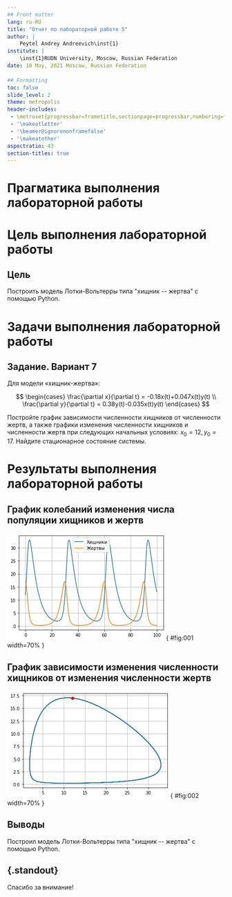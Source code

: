 ```yaml
---
## Front matter
lang: ru-RU
title: "Отчет по лабораторной работе 5"
author: |
	Peytel Andrey Andreevich\inst{1}
institute: |
	\inst{1}RUDN University, Moscow, Russian Federation
date: 10 May, 2021 Moscow, Russian Federation

## Formatting
toc: false
slide_level: 2
theme: metropolis
header-includes: 
 - \metroset{progressbar=frametitle,sectionpage=progressbar,numbering=fraction}
 - '\makeatletter'
 - '\beamer@ignorenonframefalse'
 - '\makeatother'
aspectratio: 43
section-titles: true
---
```


# **Прагматика выполнения лабораторной работы**


# **Цель выполнения лабораторной работы**

## Цель

Построить модель Лотки-Вольтерры типа "хищник -- жертва" с помощью Python.

# **Задачи выполнения лабораторной работы**

## Задание. Вариант 7

Для модели «хищник-жертва»:

$$
\begin{cases}
    \frac{\partial x}{\partial t} = -0.18x(t)+0.047x(t)y(t)
    \\
    \frac{\partial y}{\partial t} = 0.38y(t)-0.035x(t)y(t)
\end{cases}
$$

Постройте график зависимости численности хищников от численности жертв, а также графики изменения численности хищников и численности жертв при следующих 
начальных условиях: $x_0 = 12, y_0 = 17$. Найдите стационарное состояние системы.

# **Результаты выполнения лабораторной работы**

## График колебаний изменения числа популяции хищников и жертв

![](image/1.png){ #fig:001 width=70% } 

## График зависимости изменения численности хищников от изменения численности жертв

![](image/2.png){ #fig:002 width=70% }

## Выводы

Построил модель Лотки-Вольтерры типа "хищник -- жертва" с помощью Python.

## {.standout}

Спасибо за внимание!
